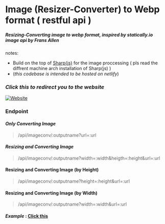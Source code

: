 # Image (Resizer-Converter) to Webp format ( restful api )
##### Resizing-Converting image to webp format, inspired by statically.io image api by Frans Allen

notes: 
- Build on the top of [Sharp(js)](https://github.com/lovell/sharp) for the image proccessing ( pls read the diffrent machine arch installation of Sharp(js) )
- (*this codebase is intended to be hosted on netlify*)


### ***Click this to redirect you to the website***
[![Website](https://img.shields.io/website?style=for-the-badge&url=https%3A%2F%2Fiwebp.projectxi.my.id%2F)](https://the-great-ark1109-site.netlify.app/)

### 
### Endpoint
#### *Only Converting Image*
> /api/imageconv/:outputname?url=:url

#### *Resizing and Converting Image*
> /api/imageconv/:outputname?width=:width&heigth=:height&url=:url
#### Resizing and Converting Image (by Height)
> /api/imageconv/:outputname?height=:height&url=:url
#### Resizing and Converting Image (by Width)
> /api/imageconv/:outputname?width=:width&url=:url

#### *Example* : [Click this](https://the-great-ark1109-site.netlify.app/api/imageconv/pepe?width=123&height=123&url=https://raw.githubusercontent.com/aryarkusuma/aryarkusuma/main/png-clipart-pepe-the-frog-smiling-illustration-pepe-the-frog-video-game-warframe-meme-pepe-the-frog-sticker-game-food-thumbnail-removebg-preview%20(1).png)

